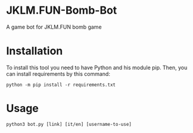 # JKLM.FUN-Bomb-Bot
A game bot for JKLM.FUN bomb game

# Installation
To install this tool you need to have Python and his module pip. Then, you can install requirements by this command:

```python -m pip install -r requirements.txt```

# Usage

```python3 bot.py [link] [it/en] [username-to-use]```
